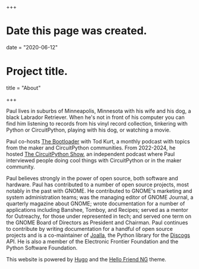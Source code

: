 +++
# Date this page was created.
date = "2020-06-12"

# Project title.
title = "About"

+++

Paul lives in suburbs of Minneapolis, Minnesota with his wife and his dog, a black Labrador Retriever.
When he's not in front of his computer you can find him listening to records from his vinyl record collection,
tinkering with Python or CircuitPython, playing with his dog, or watching a movie.

Paul co-hosts [The Bootloader](https://thebootloader.net) with Tod Kurt, a monthly podcast
with topics from the maker and CircuitPython communities. From 2022-2024, he
hosted <a href="https://www.circuitpythonshow.com/@circuitpythonshow">The CircuitPython Show</a>,
an independent podcast where Paul interviewed people doing cool things with CircuitPython or in the maker
community.

Paul believes strongly in the power of open source, both software and hardware.
Paul has contributed to a number of open source projects, most notably in the past
with GNOME. He contributed to GNOME's marketing and system administration teams;
was the managing editor of GNOME Journal, a quarterly magazine about GNOME;
wrote documentation for a number of applications including Banshee,
Tomboy, and Recipes; served as a mentor for Outreachy, for those
under represented in tech; and served one term on the GNOME Board of
Directors as President and Chairman. Paul continues to contribute by
writing documentation for a handful of open source projects and is a co-maintainer
of [Joalla](https://github.com/joalla/discogs_client), the Python library
for the [Discogs](https://www.discogs.com) API. He is also a
member of the Electronic Frontier Foundation and the Python Software Foundation.

This website is powered by [Hugo](https://gohugo.io) and the [Hello Friend NG](https://github.com/rhazdon/hugo-theme-hello-friend-ng) theme.
